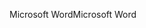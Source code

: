 <span data-ttu-id="d16c6-101">Microsoft Word</span><span class="sxs-lookup"><span data-stu-id="d16c6-101">Microsoft Word</span></span>